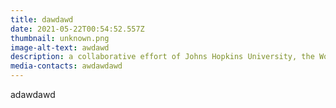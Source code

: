 ```yaml
---
title: dawdawd
date: 2021-05-22T00:54:52.557Z
thumbnail: unknown.png
image-alt-text: awdawd
description: a collaborative effort of Johns Hopkins University, the World Bank, and UNICEF
media-contacts: awdawdawd
---
```

adawdawd